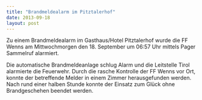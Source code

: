 ```yaml
---
title: "Brandmeldealarm im Pitztalerhof"
date: 2013-09-18
layout: post
---
```


Zu einem Brandmeldealarm im Gasthaus/Hotel Pitztalerhof wurde die FF Wenns am Mittwochmorgen den 18. September um 06:57 Uhr mittels Pager Sammelruf alarmiert.

Die automatische Brandmeldeanlage schlug Alarm und die Leitstelle Tirol alarmierte die Feuerwehr. Durch die rasche Kontrolle der FF Wenns vor Ort, konnte der betreffende Melder in einem Zimmer herausgefunden werden. Nach rund einer halben Stunde konnte der Einsatz zum Glück ohne Brandgeschehen beendet werden.